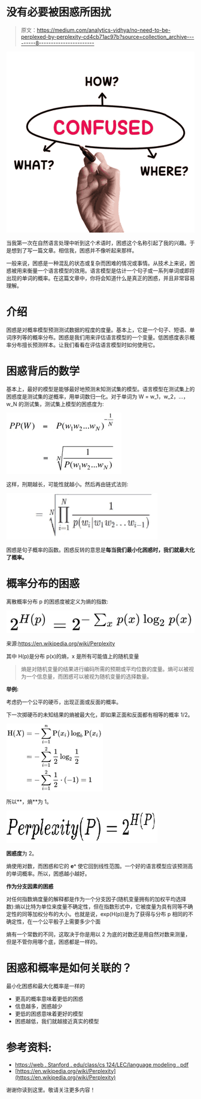 # 没有必要被困惑所困扰

> 原文：<https://medium.com/analytics-vidhya/no-need-to-be-perplexed-by-perplexity-cd4cb71ac97b?source=collection_archive---------8----------------------->

![](img/596d1a2f62e6111714c8ac8d79190b8a.png)

当我第一次在自然语言处理中听到这个术语时，困惑这个名称引起了我的兴趣。于是想到了写一篇文章。相信我，困惑并不像听起来那样。

一般来说，困惑是一种混乱的状态或复杂而困难的情况或事情。从技术上来说，困惑被用来衡量一个语言模型的效用。语言模型是估计一个句子或一系列单词或即将出现的单词的概率。在这篇文章中，你将会知道什么是真正的困惑，并且非常容易理解。

# 介绍

困惑是对概率模型预测测试数据的程度的度量。基本上，它是一个句子、短语、单词序列等的概率分布。困惑是我们用来评估语言模型的一个变量。低困惑度表示概率分布擅长预测样本。让我们看看在评估语言模型时如何使用它。

# 困惑背后的数学

基本上，最好的模型是能够最好地预测未知测试集的模型。语言模型在测试集上的困惑度是测试集的逆概率，用单词数归一化。对于单词为 W = w_1，w_2，…，w_N 的测试集，测试集上模型的困惑度为:

![](img/91fa09f84e36ea5212132f38f75d476f.png)

这样，刑期越长，可能性就越小。然后再由链式法则:

![](img/039880e37ff3304109f31dadf770c9f3.png)

困惑是句子概率的函数。困惑反转的意思是**每当我们最小化困惑时，我们就最大化了概率。**

# 概率分布的困惑

离散概率分布 p 的困惑度被定义为熵的指数:

![](img/dab8034d13f3bea72e332845bc3ee36e.png)

来源:https://en.wikipedia.org/wiki/Perplexity

其中 H(p)是分布 p(x)的熵，x 是所有可能值上的随机变量

> 熵是对随机变量的结果进行编码所需的预期或平均位数的度量。熵可以被视为一个信息量，而困惑可以被视为随机变量的选择数量。

**举例:**

考虑扔一个公平的硬币，出现正面或反面的概率。

下一次掷硬币的未知结果的熵被最大化，即如果正面和反面都有相等的概率 1/2。

![](img/d0343745b869a46c56aee55a492bb3f2.png)

所以**，熵**为 1。

![](img/48cfa25eed1c1cdc230fbbd5e2e11941.png)

**困惑度**为 2。

熵使用对数，而困惑和它的 **e^** 使它回到线性范围。一个好的语言模型应该预测高的单词概率。所以，困惑越小越好。

**作为分支因素的困惑**

对任何指数熵度量的解释都是作为一个分支因子(随机变量拥有的加权平均选择数):熵以比特为单位来度量不确定性，但在指数形式中，它被度量为具有同等不确定性的同等加权分布的大小。也就是说，exp(H(p))是为了获得与分布 p 相同的不确定性，在一个公平骰子上需要多少个面

熵有一个常数的不同，这取决于你是用以 2 为底的对数还是用自然对数来测量，但是不管你用哪个底，困惑都是一样的。

# 困惑和概率是如何关联的？

最小化困惑和最大化概率是一样的

*   更高的概率意味着更低的困惑
*   信息越多，困惑越少
*   更低的困惑意味着更好的模型
*   困惑越低，我们就越接近真实的模型

# 参考资料:

*   [https://web . Stanford . edu/class/cs 124/LEC/language modeling . pdf](https://web.stanford.edu/class/cs124/lec/languagemodeling.pdf)
*   [https://en.wikipedia.org/wiki/Perplexity](https://en.wikipedia.org/wiki/Perplexity)

谢谢你读到这里。敬请关注更多内容！